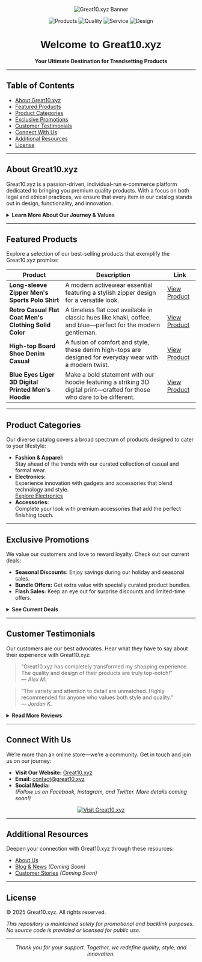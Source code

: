 <!-- Hero Banner -->
<p align="center">
  <img src="https://via.placeholder.com/1200x300?text=Great10.xyz" alt="Great10.xyz Banner">
</p>

<!-- Badges -->
<p align="center">
  <img src="https://img.shields.io/badge/Products-500%2B-brightgreen" alt="Products">
  <img src="https://img.shields.io/badge/Quality-Top%20Notch-blue" alt="Quality">
  <img src="https://img.shields.io/badge/Service-24/7-orange" alt="Service">
  <img src="https://img.shields.io/badge/Design-Modern-blueviolet" alt="Design">
</p>

<!-- Title -->
<h1 align="center" style="font-family: 'Arial', sans-serif;">Welcome to Great10.xyz</h1>
<p align="center"><strong>Your Ultimate Destination for Trendsetting Products</strong></p>

---

## Table of Contents

- [About Great10.xyz](#about-great10xyz)
- [Featured Products](#featured-products)
- [Product Categories](#product-categories)
- [Exclusive Promotions](#exclusive-promotions)
- [Customer Testimonials](#customer-testimonials)
- [Connect With Us](#connect-with-us)
- [Additional Resources](#additional-resources)
- [License](#license)

---

## About Great10.xyz

Great10.xyz is a passion-driven, individual-run e-commerce platform dedicated to bringing you premium quality products. With a focus on both legal and ethical practices, we ensure that every item in our catalog stands out in design, functionality, and innovation.

<details>
  <summary><strong>Learn More About Our Journey & Values</strong></summary>
  <p>
    From our humble beginnings to our current success, we have remained committed to excellence. Our story is one of innovation, resilience, and dedication to customer satisfaction. Discover our full story on the [About Us](https://great10.xyz/about-us/) page.
  </p>
</details>

---

## Featured Products

Explore a selection of our best-selling products that exemplify the Great10.xyz promise:

| Product | Description | Link |
| ------- | ----------- | ---- |
| **Long-sleeve Zipper Men's Sports Polo Shirt** | A modern activewear essential featuring a stylish zipper design for a versatile look. | [View Product](https://great10.xyz/product/long-sleeve-zipper-mens-sports-polo-shirt/) |
| **Retro Casual Flat Coat Men's Clothing Solid Color** | A timeless flat coat available in classic hues like khaki, coffee, and blue—perfect for the modern gentleman. | [View Product](https://great10.xyz/product/retro-casual-flat-coat-mens-clothing-solid-color/) |
| **High-top Board Shoe Denim Casual** | A fusion of comfort and style, these denim high-tops are designed for everyday wear with a modern twist. | [View Product](https://great10.xyz/product/high-top-board-shoe-denim-casual/) |
| **Blue Eyes Liger 3D Digital Printed Men's Hoodie** | Make a bold statement with our hoodie featuring a striking 3D digital print—crafted for those who dare to be different. | [View Product](https://great10.xyz/product/blue-eyes-liger-3d-digital-printed-mens-hoodie/) |

---

## Product Categories

Our diverse catalog covers a broad spectrum of products designed to cater to your lifestyle:

- **Fashion & Apparel:**  
  Stay ahead of the trends with our curated collection of casual and formal wear.
- **Electronics:**  
  Experience innovation with gadgets and accessories that blend technology and style.  
  [Explore Electronics](https://great10.xyz/product-category/electronics/)
- **Accessories:**  
  Complete your look with premium accessories that add the perfect finishing touch.

---

## Exclusive Promotions

We value our customers and love to reward loyalty. Check out our current deals:

- **Seasonal Discounts:** Enjoy savings during our holiday and seasonal sales.
- **Bundle Offers:** Get extra value with specially curated product bundles.
- **Flash Sales:** Keep an eye out for surprise discounts and limited-time offers.

<details>
  <summary><strong>See Current Deals</strong></summary>
  <p>
    Visit our website frequently to discover the latest promotions tailored to enhance your shopping experience.
  </p>
</details>

---

## Customer Testimonials

Our customers are our best advocates. Hear what they have to say about their experience with Great10.xyz:

> “Great10.xyz has completely transformed my shopping experience. The quality and design of their products are truly top-notch!”  
> — *Alex M.*

> “The variety and attention to detail are unmatched. Highly recommended for anyone who values both style and quality.”  
> — *Jordan K.*

<details>
  <summary><strong>Read More Reviews</strong></summary>
  <p>
    Our community continues to grow with rave reviews about our products and service. Stay tuned for more customer stories.
  </p>
</details>

---

## Connect With Us

We’re more than an online store—we’re a community. Get in touch and join us on our journey:

- **Visit Our Website:** [Great10.xyz](https://great10.xyz)
- **Email:** [contact@great10.xyz](mailto:contact@great10.xyz)
- **Social Media:**  
  *(Follow us on Facebook, Instagram, and Twitter. More details coming soon!)*

<p align="center">
  <a href="https://great10.xyz">
    <img src="https://img.shields.io/badge/Visit-Great10.xyz-blue?style=for-the-badge" alt="Visit Great10.xyz">
  </a>
</p>

---

## Additional Resources

Deepen your connection with Great10.xyz through these resources:

- [About Us](https://great10.xyz/about-us/)
- [Blog & News](#) *(Coming Soon)*
- [Customer Stories](#) *(Coming Soon)*

---

## License

© 2025 Great10.xyz. All rights reserved.

*This repository is maintained solely for promotional and backlink purposes. No source code is provided or licensed for public use.*

---

<p align="center">
  <em>Thank you for your support. Together, we redefine quality, style, and innovation.</em>
</p>
